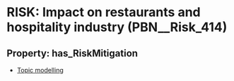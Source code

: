 # RISK: __Impact on restaurants and hospitality industry__ (PBN__Risk_414)

## Property: has_RiskMitigation

* [Topic modelling](PBN__RiskMitigation_573)

